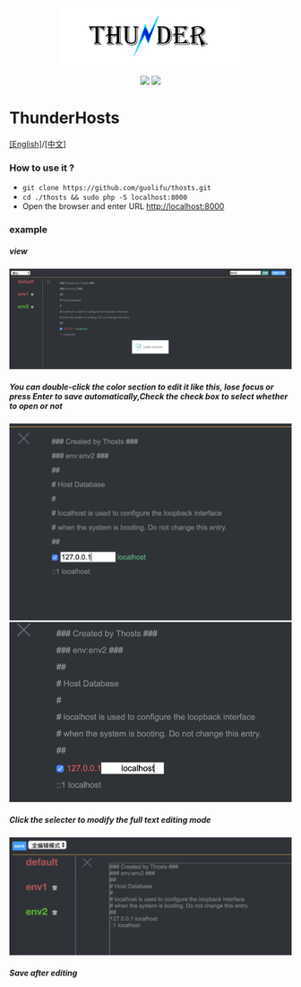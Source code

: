 <div align=center><img src='https://github.com/guolifu/thunder/raw/master/logo.png'></div>

<p align=center>
<img src='https://img.shields.io/travis/rust-lang/rust.svg' />
<a target="_blank" href='https://packagist.org/packages/guolifu/thunder' >
<img src='https://img.shields.io/packagist/dt/doctrine/orm.svg' />
</a>
</p>

# ThunderHosts
[[English]](/README.md)/[[中文]](/README_cn.md)
### How to use it ?
- `git clone https://github.com/guolifu/thosts.git`
- `cd ./thosts && sudo php -S localhost:8000`
- Open the browser and enter URL [http://localhost:8000](http://localhost:8000)

### example

##### view

![](https://github.com/guolifu/thosts/raw/master/public/source/img/p1_1_v1.1.png)

##### You can double-click the color section to edit it like this, lose focus or press Enter to save automatically,Check the check box to select whether to open or not
![](https://github.com/guolifu/thosts/raw/master/public/source/img/p1_2_v1.1.png)
![](https://github.com/guolifu/thosts/raw/master/public/source/img/p1_3_v1.1.png)

##### Click the selecter to modify the full text editing mode
![](https://github.com/guolifu/thosts/raw/master/public/source/img/p2_1_v1.1.png)

##### Save after editing
